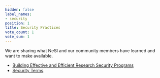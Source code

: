 ```yaml
---
hidden: false
label_names:
- security
position: 1
title: Security Practices
vote_count: 1
vote_sum: 1
---
```


We are sharing what NeSI and our community members have learned and want to make available.

- [Building Effective and Efficient Research Security Programs](building-eff-rsp.md)
- [Security Terms](security-terms.md)

